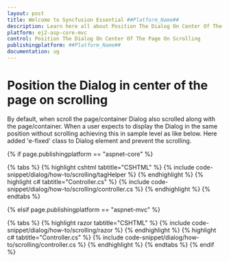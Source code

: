 ```yaml
---
layout: post
title: Welcome to Syncfusion Essential ##Platform_Name##
description: Learn here all about Position The Dialog On Center Of The Page On Scrolling of Syncfusion Essential ##Platform_Name## widgets based on HTML5 and jQuery.
platform: ej2-asp-core-mvc
control: Position The Dialog On Center Of The Page On Scrolling
publishingplatform: ##Platform_Name##
documentation: ug
---
```



# Position the Dialog in center of the page on scrolling

By default, when scroll the page/container Dialog also scrolled along with the page/container.
When a user expects to display the Dialog in the same position without scrolling achieving this in
sample level as like below. Here added 'e-fixed' class to Dialog element and prevent the scrolling.

{% if page.publishingplatform == "aspnet-core" %}

{% tabs %}
{% highlight cshtml tabtitle="CSHTML" %}
{% include code-snippet/dialog/how-to/scrolling/tagHelper %}
{% endhighlight %}
{% highlight c# tabtitle="Controller.cs" %}
{% include code-snippet/dialog/how-to/scrolling/controller.cs %}
{% endhighlight %}
{% endtabs %}

{% elsif page.publishingplatform == "aspnet-mvc" %}

{% tabs %}
{% highlight razor tabtitle="CSHTML" %}
{% include code-snippet/dialog/how-to/scrolling/razor %}
{% endhighlight %}
{% highlight c# tabtitle="Controller.cs" %}
{% include code-snippet/dialog/how-to/scrolling/controller.cs %}
{% endhighlight %}
{% endtabs %}
{% endif %}

